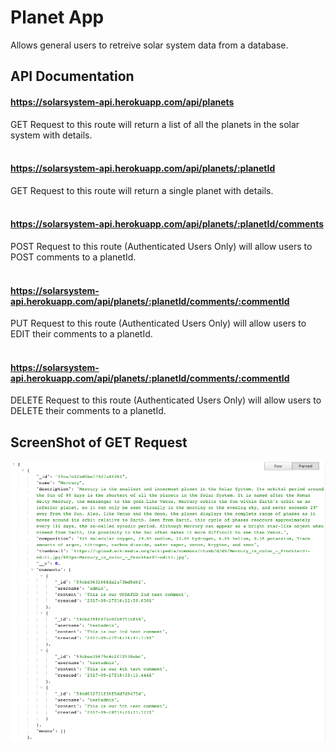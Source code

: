 # Planet App

Allows general users to retreive solar system data from a database.

## API Documentation

#### https://solarsystem-api.herokuapp.com/api/planets
GET Request to this route will return a list of all the planets in the solar system with details. 
<br><br>

#### https://solarsystem-api.herokuapp.com/api/planets/:planetId
GET Request to this route will return a single planet with details.
<br><br>

#### https://solarsystem-api.herokuapp.com/api/planets/:planetId/comments
POST Request to this route (Authenticated Users Only) will allow users to POST comments to a planetId. 
<br><br>

#### https://solarsystem-api.herokuapp.com/api/planets/:planetId/comments/:commentId
PUT Request to this route (Authenticated Users Only) will allow users to EDIT their comments to a planetId. 
<br><br>

#### https://solarsystem-api.herokuapp.com/api/planets/:planetId/comments/:commentId
DELETE Request to this route (Authenticated Users Only) will allow users to DELETE their comments to a planetId. 

## ScreenShot of GET Request

<img src="./ScreenShot.png">